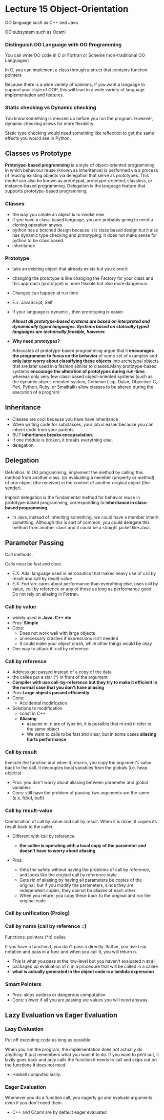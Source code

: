 # Lecture 15 Object-Orientation

OO language such as C++ and Java

OO subsystem such as Ocaml



### Distinguish OO Language with OO Programming

You can write OO code in C or Fortran or Scheme \(non-traditional OO Languages\)

In C, you can implement a class through a struct that contains function pointers

Because there is a wide variety of opinions, if you want a language to support your style of OOP, this will lead to a wide variety of language implementation and features.

### Static checking vs Dynamic checking

You know something is messed up before you run the program. However, dynamic checking allows for more flexibility. 

Static type checking would need something like reflection to get the same effects you would see in Python. 

## Classes vs Prototype

 **Prototype-based programming** is a style of object-oriented programming in which behaviour reuse \(known as inheritance\) is performed via a process of reusing existing objects via delegation that serve as prototypes. This model can also be known as prototypal, prototype-oriented, classless, or instance-based programming. Delegation is the language feature that supports prototype-based programming.

### Classes

* the way you create an object is to invoke new
* if you have a class-based language, you are probably going to need a cloning operation anywa
* python has a botched design because it is class based design but it also has dynamic type checking and prototyping. It does not make sense for python to be class based. 
* inheritance

### Prototype

* take an existing object that already exists but you clone it
* changing the prototype is like changing the Factory for your class and this approach \(prototype\) is more flexible but also more dangerous.
* Changes can happen at run time
* E.x. JavaScript, Self
* If your language is dynamic , then prototyping is easier

  _**Almost all prototype-based systems are based on interpreted and dynamically typed languages. Systems based on statically typed languages are technically feasible, however.**_ 

* **Why need prototypes?**

  Advocates of prototype-based programming argue that it **encourages the programmer to focus on the behavior** of some set of examples and **only later worry about classifying these objects** into archetypal objects that are later used in a fashion similar to classes.Many prototype-based systems **encourage the alteration of prototypes during run-time**, whereas only very few class-based object-oriented systems \(such as the dynamic object-oriented system, Common Lisp, Dylan, Objective-C, Perl, Python, Ruby, or Smalltalk\) allow classes to be altered during the execution of a program.

## Inheritance

* Classes are cool because you have have inheritance
* When writing code for subclasses, your job is easier because you can inherit code from your parents
* BUT **inheritance breaks encapsulation.**
* If one module is broken, it breaks everything else. 
* delegation



## Delegation

Definition: In OO programming, implement the method by calling this method from another class. \(or evaluating a member \(property or method\) of one object \(the receiver\) in the context of another original object \(the sender\).

Implicit delegation is the fundamental method for behavior reuse in prototype-based programming, corresponding to **inheritance in class-based programming**.

* In Java, instead of inheriting something, we could have a member inherit something. Although this is sort of common, you could delegate this method from another class and it could be a straight jacket like Java. 

## Parameter Passing

Call methods.

Calls must be fast and clear. 

* E.X. Ada: language used in aeronautics that makes heavy use of call by result and call by result-value
* E.X. Fortran: cares about performance than everything else, uses call by value, call by reference or any of those as long as performance good. Do not rely on aliasing in Fortran. 

### Call by value

* widely used in **Java, C++ etc**
* Pros: **Simple**
* Cons: 
  * Does not work well with large objects
  * unnecessary crashes if expressions isn't needed
  * It could make your object crash, while other things would be okay
* One way to attack it: call by reference

### Call by reference

* Address get passed instead of a copy of the data
* the callee put a star \(\*\) in front of the argument
* **Compiler with use call-by-reference but they try to make it efficient in the normal case that you don't have aliasing**
* Pros:**Large objects passed efficiently**
* Cons: 
  * Accidental modification
* Solutions to modification
  * const in C++
  * **Aliasing**
    * assume m, n are of type int, it is possible that m and n refer to the same object
    * We want to calls to be fast and clear, but in some cases **aliasing hurts performance**

### Call by result

Execute the function and when it returns, you copy the argument's value back to the call. It decouples local variables from the globals  \(i.e. heap objects\)

* Pros: you don't worry about aliasing between parameter and global variables
* Cons: still have the problem of passing two arguments are the same \(e.x. f\(buf, buf\)\)

### Call by result-value

Combination of call by value and call by result. When it is done, it copies its result back to the caller. 

* Different with call by reference:
  * **the callee is operating with a local copy of the parameter and doesn't have to worry about aliasing**
* Pros:

  * Gets the safety without having the problems of call by reference, and looks like the original call by reference style
  * Gets rid of aliasing by having all parameters be copies of the original, but if you modify the parameters, since they are independent copies, they cannot be aliases of each other
  * When you return, you copy these back to the original and run the original code

### Call by unification \(Prolog\)

### Call by name \(call by reference ::\)

Functions: pointers \(\*n\) callee

If you have a function f, you don't pass n directly. Rather, you use Lisp notation and pass in a func and when you call it, you will return n.

* This is what you pass at the low-level but you haven't evaluated n at all
* packaged up evaluation of n in a procedure that will be called in a callee
* **what is actually generated in the object code is a lambda expression**

### Smart Pointers

* Pros: skips useless or dangerous computation
* Cons: slower if all you are passing are values you will need anyway

## Lazy Evaluation vs Eager Evaluation

### Lazy Evaluation

Put off executing code as long as possible

When you run the program, the implementation does not actually do anything. It just remembers what you want it to do. If you want to print out, it lazily goes back and only calls the function it needs to call and skips out on the functions it does not need.

* Haskell computed lazily. 

### Eager Evaluation

Whenever you do a function call, you eagerly go and evaluate arguments even if you don't need them.

* C++ and Ocaml are by default eager evaluated



